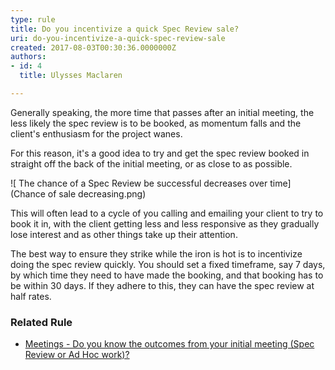 ```yaml
---
type: rule
title: Do you incentivize a quick Spec Review sale?
uri: do-you-incentivize-a-quick-spec-review-sale
created: 2017-08-03T00:30:36.0000000Z
authors:
- id: 4
  title: Ulysses Maclaren

---
```


​Generally speaking, the more time that passes after an initial meeting, the less likely the spec review is to be booked, as momentum falls and the client's enthusiasm for the project wanes.
 
For this reason, it's a good idea to try and get the spec review booked in straight off the back of the initial meeting, or as close to as possible.

![​ The chance of a Spec Review be successful decreases over time](Chance of sale decreasing.png)

This will often lead to a cycle of you calling and emailing your client to try to book it in, with the client getting less and less responsive as they gradually lose interest and as other things take up their attention.

The best way to ensure they strike while the iron is hot is to incentivize doing the spec review quickly. You should set a fixed timeframe, say 7 days, by which time they need to have made the booking, and that booking has to be within 30 days. If they adhere to this, they can have the spec review at half rates.

### Related Rule


- ​[Meetings - Do you know the outcomes from your initial meeting (Spec Review or Ad Hoc work)?](/meetings-do-you-know-the-outcomes-from-your-initial-meeting-%28spec-review-or-ad-hoc-workhttps://rules.ssw.com.au/meetings-do-you-know-the-outcomes-from-your-initial-meeting-%28spec-review-or-ad-hoc-work)​
